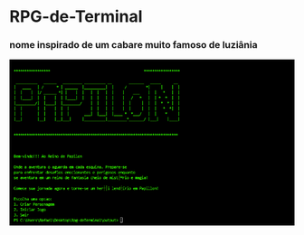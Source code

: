 # RPG-de-Terminal
### nome inspirado de um cabare muito famoso de luziânia
<img src="Capa-papillon.png"></img>

